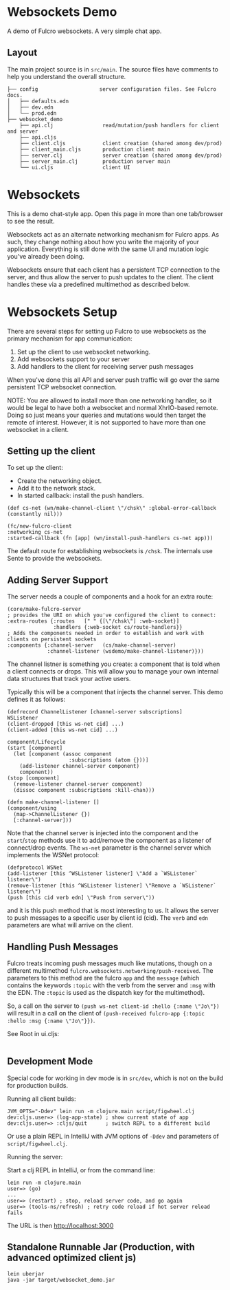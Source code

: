 # Websockets Demo

A demo of Fulcro websockets. A very simple chat app.

## Layout

The main project source is in `src/main`. The source files have
comments to help you understand the overall structure.

```
├── config                    server configuration files. See Fulcro docs.
│   ├── defaults.edn
│   ├── dev.edn
│   └── prod.edn
├── websocket_demo
    ├── api.clj                read/mutation/push handlers for client and server
    ├── api.cljs
    ├── client.cljs            client creation (shared among dev/prod)
    ├── client_main.cljs       production client main
    ├── server.clj             server creation (shared among dev/prod)
    ├── server_main.clj        production server main
    └── ui.cljs                client UI
```

# Websockets

This is a demo chat-style app. Open this page in more than one tab/browser to see the result.

Websockets act as an alternate networking mechanism for Fulcro apps. As such, they change nothing about how
you write the majority of your application. Everything is still done with the same UI and mutation logic you've
already been doing.

Websockets ensure that each client has a persistent TCP connection to the server, and thus allow the server to push
updates to the client. The client handles these via a predefined multimethod as described below.

# Websockets Setup

There are several steps for setting up Fulcro to use websockets as the primary mechanism for app communication:

1. Set up the client to use websocket networking.
2. Add websockets support to your server
3. Add handlers to the client for receiving server push messages

When you've done this all API and server push traffic will go over the same persistent TCP websocket connection.

NOTE: You are allowed to install more than one networking handler, so it would be legal to have both a websocket
and normal XhrIO-based remote. Doing so just means your queries and mutations would then target the remote of
interest. However, it is not supported to have more than one websocket in a client.

## Setting up the client

To set up the client:

- Create the networking object.
- Add it to the network stack.
- In started callback: install the push handlers.

```
(def cs-net (wn/make-channel-client \"/chsk\" :global-error-callback (constantly nil)))

(fc/new-fulcro-client
:networking cs-net
:started-callback (fn [app] (wn/install-push-handlers cs-net app)))
```

The default route for establishing websockets is `/chsk`. The internals use Sente to provide the websockets.

## Adding Server Support

The server needs a couple of components and a hook for an extra route:

```
(core/make-fulcro-server
; provides the URI on which you've configured the client to connect:
:extra-routes {:routes   [" " {[\"/chsk\"] :web-socket}]
               :handlers {:web-socket cs/route-handlers}}
; Adds the components needed in order to establish and work with clients on persistent sockets
:components {:channel-server   (cs/make-channel-server)
             :channel-listener (wsdemo/make-channel-listener)}))
```

The channel listner is something you create: a component that is told when a client connects or drops. This will allow
you to manage your own internal data structures that track your active users.

Typically this will be a component that injects the channel server. This demo defines it as follows:

```
(defrecord ChannelListener [channel-server subscriptions]
WSListener
(client-dropped [this ws-net cid] ...)
(client-added [this ws-net cid] ...)

component/Lifecycle
(start [component]
  (let [component (assoc component
                    :subscriptions (atom {}))]
    (add-listener channel-server component)
    component))
(stop [component]
  (remove-listener channel-server component)
  (dissoc component :subscriptions :kill-chan)))

(defn make-channel-listener []
(component/using
  (map->ChannelListener {})
  [:channel-server]))
```

Note that the channel server is injected into the component and the `start`/`stop` methods use it to add/remove
the component as a listener of connect/drop events. The `ws-net` parameter is the channel server which
implements the WSNet protocol:

```
(defprotocol WSNet
(add-listener [this ^WSListener listener] \"Add a `WSListener` listener\")
(remove-listener [this ^WSListener listener] \"Remove a `WSListener` listener\")
(push [this cid verb edn] \"Push from server\"))
```

and it is this push method that is most interesting to us. It allows the server to push messages to a specific user
by client id (cid). The `verb` and `edn` parameters are what will arrive on the client.

## Handling Push Messages

Fulcro treats incoming push messages much like mutations, though on a different multimethod
`fulcro.websockets.networking/push-received`. The parameters to this method are the fulcro `app` and the
`message` (which contains the keywords `:topic` with the verb from the server and `:msg` with the EDN. The `:topic`
is used as the dispatch key for the multimethod).

So, a call on the server to `(push ws-net client-id :hello {:name \"Jo\"})` will result in a call on the client
of `(push-received fulcro-app {:topic :hello :msg {:name \"Jo\"}})`.

See Root in ui.cljs:

```
```

## Development Mode

Special code for working in dev mode is in `src/dev`, which is not on
the build for production builds.

Running all client builds:

```
JVM_OPTS="-Ddev" lein run -m clojure.main script/figwheel.clj
dev:cljs.user=> (log-app-state) ; show current state of app
dev:cljs.user=> :cljs/quit      ; switch REPL to a different build
```

Or use a plain REPL in IntelliJ with JVM options of `-Ddev` and parameters of
`script/figwheel.clj`.

Running the server:

Start a clj REPL in IntelliJ, or from the command line:

```
lein run -m clojure.main
user=> (go)
...
user=> (restart) ; stop, reload server code, and go again
user=> (tools-ns/refresh) ; retry code reload if hot server reload fails
```

The URL is then [http://localhost:3000](http://localhost:3000)

## Standalone Runnable Jar (Production, with advanced optimized client js)

```
lein uberjar
java -jar target/websocket_demo.jar
```
